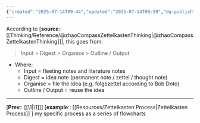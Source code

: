 ```yaml
---
{"created":"2025-07-14T09:44","updated":"2025-07-14T09:59","dg-publish":true,"dg-path":"Zettels/(1A1D1A) Flow of zettelkasten.md","permalink":"/zettels/1-a1-d1-a-flow-of-zettelkasten/","dgPassFrontmatter":true,"noteIcon":"1"}
---
```


According to [**source**:: [[Thinking/Reference/@zhaoCompassZettelkastenThinking\|@zhaoCompassZettelkastenThinking]]], this goes from:
> Input > Digest > Organise > Outline / Output 

- Where: 
	- Input = fleeting notes and literature notes 
	- Digest = idea note (permanent note / zettel / thought note)
	- Organise = file the idea (e.g. folgezettel according to Bob Doto)
	- Outline / Output = reuse the idea 

--- 

[**Prev**:: [[\1\|\1]]]
[**example**:: [[Resources/Zettelkasten Process\|Zettelkasten Process]] ] my specific process as a series of flowcharts